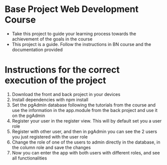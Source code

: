 # Base Project Web Development Course

- Take this project to guide your learning process towards the achievement of the goals in the course
- This project is a guide. Follow the instructions in BN course and the documentation provided

# Instructions for the correct execution of the project

1. Download the front and back project in your devices
2. Install dependencies with npm install
3. Set the pgAdmin database following the tutorials from the course and use the information in the app.module from the back project and use it on the pgAdmin
4. Register your user in the register view. This will by default set you a user role
5. Register with other user, and then in pgAdmin you can see the 2 users you just registered with the user role
6. Change the role of one of the users to admin directly in the database, in the column role and save the changes
7. Now you can enter the app with both users with different roles, and see all functionalities
